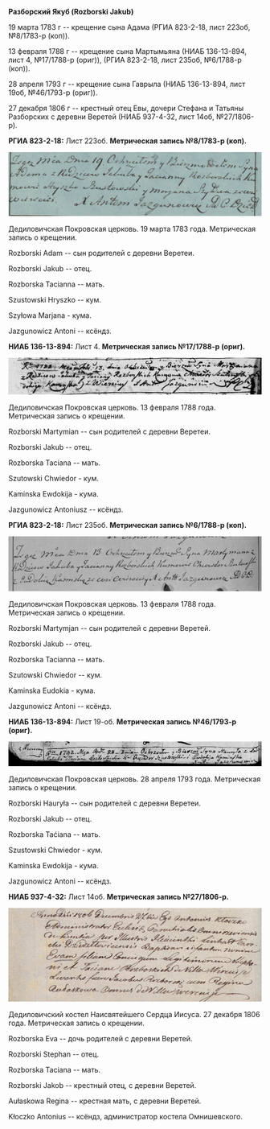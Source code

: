 **Разборский Якуб (Rozborski Jakub)**

19 марта 1783 г -- крещение сына Адама (РГИА 823-2-18, лист 223об,
№8/1783-р (коп)).

13 февраля 1788 г -- крещение сына Мартымьяна (НИАБ 136-13-894, лист 4,
№17/1788-р (ориг)), (РГИА 823-2-18, лист 235об, №6/1788-р (коп)).

28 апреля 1793 г -- крещение сына Гаврыла (НИАБ 136-13-894, лист 19об,
№46/1793-р (ориг)).

27 декабря 1806 г -- крестный отец Евы, дочери Стефана и Татьяны
Разборских с деревни Веретей (НИАБ 937-4-32, лист 14об, №27/1806-р).

**РГИА 823-2-18:** Лист 223об. **Метрическая запись №8/1783-р (коп).**

![](./media/74af86962359bf74954d716531a773f00e2b4994.png)

Дедиловичская Покровская церковь. 19 марта 1783 года. Метрическая запись
о крещении.

Rozborski Adam -- сын родителей с деревни Веретеи.

Rozborski Jakub -- отец.

Rozborska Tacianna -- мать.

Szustowski Hryszko -- кум.

Szyłowa Marjana - кума.

Jazgunowicz Antoni -- ксёндз.

**НИАБ 136-13-894:** Лист 4. **Метрическая запись №17/1788-р (ориг).**

![](./media/6d0e9c07087c066c5e2c66427aa72b6f35d0c354.png)

Дедиловичская Покровская церковь. 13 февраля 1788 года. Метрическая
запись о крещении.

Rozborski Martymian -- сын родителей с деревни Веретеи.

Rozborski Jakub -- отец.

Rozborska Taciana -- мать.

Szutowski Chwiedor - кум.

Kaminska Ewdokija - кума.

Jazgunowicz Antoniusz -- ксёндз.

**РГИА 823-2-18:** Лист 235об. **Метрическая запись №6/1788-р (коп).**

![](./media/d601423f2db39590a1045b9b2119194bd02ff3e6.png)

Дедиловичская Покровская церковь. 13 февраля 1788 года. Метрическая
запись о крещении.

Rozborski Martymjan -- сын родителей с деревни Веретей.

Rozborski Jakub -- отец.

Rozborska Tacianna -- мать.

Szutowski Chwiedor -- кум.

Kaminska Eudokia - кума.

Jazgunowicz Antoni -- ксёндз.

**НИАБ 136-13-894:** Лист 19-об. **Метрическая запись №46/1793-р
(ориг).**

![](./media/be66b208ed72acb5b531299e1d570e3e2989c966.png)

Дедиловичская Покровская церковь. 28 апреля 1793 года. Метрическая
запись о крещении.

Rozborski Hauryła -- сын родителей с деревни Веретеи.

Rozborski Jakub -- отец.

Rozborska Taćiana -- мать.

Szustowski Chwiedor - кум.

Kaminska Ewdokija - кума.

Jazgunowicz Antoni -- ксёндз.

**НИАБ 937-4-32:** Лист 14об. **Метрическая запись №27/1806-р.**

![](./media/f3963810b75d976331c0eab059b0586795bfa293.png)

Дедиловичский костел Наисвятейшего Сердца Иисуса. 27 декабря 1806 года.
Метрическая запись о крещении.

Rozborska Eva -- дочь родителей с деревни Веретей.

Rozborski Stephan -- отец.

Rozborska Taciana -- мать.

Rozborski Jakob -- крестный отец, с деревни Веретей.

Aułaskowa Regina -- крестная мать, с деревни Веретей.

Kłoczko Antonius -- ксёндз, администратор костела Омнишевского.
